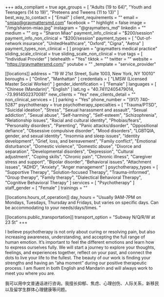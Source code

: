 +++
ada_compliant = true
age_groups = [
  "Adults (19 to 64)",
  "Youth and Teenagers (14 to 19)",
  "Preteens and Tweens (11 to 13)"
]
best_way_to_contact = [ "Email" ]
client_requirements = ""
email = "smiao@graymattersmd.com"
facebook = ""
highlight = false
image = "/img/sharon-miao.jpg"
instagram = "@graymatters_md"
linkedin = ""
medium = ""
org = "Sharon Miao"
payment_info_clinical = "$200/session"
payment_info_non_clinical = "$200/session"
payment_types = [
  "Out-of-network insurance",
  "UnitedHealthcare",
  "Oxford",
  "Cigna",
  "Aetna"
]
payment_types_non_clinical = [ ]
program = "graymatters medical practice"
sliding_scale_clinical = true
sliding_scale_non_clinical = true
tags = [ "Individual Provider" ]
telehealth = "Yes"
tiktok = ""
twitter = ""
website = "https://graymattersmd.com/"
youtube = ""
_template = "service_provider"

[[locations]]
address = "19 W 21st Street, Suite 1003, New York, NY 10010"
boroughs = [ "Online", "Manhattan" ]
credentials = [ "LMSW (Licensed Master Social Worker)" ]
gender_identification = [ "Female" ]
languages = [ "Chinese (Mandarin)", "English" ]
latLng = "40.74112405479014, -73.9914502370081"
new_clients = "Yes"
new_clients_detail = ""
non_clinical_services = [ ]
parking = "Yes"
phone_number = "(917) 740-5287"
psychotherapy = true
psychotherapy_specialties = [
  "Trauma/PTSD",
  "Suicidal ideation",
  "Stress",
  "Sexual harassment and assault",
  "Sexual addiction",
  "Sexual abuse",
  "Self-harming",
  "Self-esteem",
  "Schizophrenia",
  "Relationship issues",
  "Racial and cultural identity",
  "Phobias/fears",
  "Personality disorders",
  "Parenting",
  "Panic attacks/disorder",
  "Oppositional defiance",
  "Obsessive compulsive disorder",
  "Mood disorders",
  "LGBTQIA, gender, and sexual identity",
  "Insomnia and sleep issues",
  "Identity development",
  "Grief, loss, and bereavement",
  "Family conflict",
  "Emotional disturbance",
  "Domestic violence",
  "Domestic abuse",
  "Divorce and separation",
  "Developmental disorders",
  "Depression",
  "Cultural adjustment",
  "Coping skills",
  "Chronic pain",
  "Chronic illness",
  "Caregiver stress and support",
  "Bipolar disorder",
  "Behavioral issues",
  "Attachment issues",
  "ADHD",
  "Anxiety",
  "Anger management"
]
psychotherapy_types = [
  "Supportive Therapy",
  "Solution-focused Therapy",
  "Trauma-informed",
  "Group therapy",
  "Family therapy",
  "Dialectical Behavioral Therapy",
  "Cognitive Behavioral Therapy"
]
services = [ "Psychotherapy" ]
staff_gender = [ "Female" ]
trainings = ""

  [[locations.hours_of_operation]]
  day_hours = "Usually 9AM-7PM on Mondays, Tuesdays, Thursday and Fridays, but varies on specific days. Can be accommodating to your needs/days/times.  "

  [[locations.public_transportation]]
  transport_option = "Subway N/Q/R/W at 23 St"
+++

I believe psychotherapy is not only about curing or resolving pain, but also increasing awareness, understanding, and accepting the full range of human emotion. It’s important to feel the different emotions and learn how to express ourselves fully. We will start a journey to explore your thoughts, feelings, and experiences together, reflect on your past, and connect the dots to live your life to the fullest. The beauty of our work is finding your strengths and having an “aha moment” during our positive therapeutic process. I am fluent in both English and Mandarin and will always work to meet you where you are.  
  
我可以用中文普通话进行咨询。我擅长抑郁、焦虑、心理创伤、人际关系，新移民以及留学生群体心理健康等问题。
